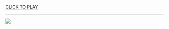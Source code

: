 
<a href="https://premium76.site?title=indiana_fever_game_today&ref=13M">CLICK TO PLAY</a></h3>
<hr>

<a href="https://premium76.site?title=indiana_fever_game_today&ref=13M"><img src="https://clearcache.store/games.png"></a>


